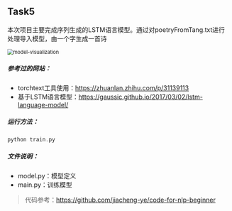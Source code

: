 ## Task5

本次项目主要完成序列生成的LSTM语言模型。通过对poetryFromTang.txt进行处理导入模型，由一个字生成一首诗

<img src="https://gaussic.github.io/2017/03/02/lstm-language-model/model-visualization.png" alt="model-visualization" style="zoom:80%;" />

##### 参考过的网站：

- torchtext工具使用：https://zhuanlan.zhihu.com/p/31139113
- 基于LSTM语言模型：https://gaussic.github.io/2017/03/02/lstm-language-model/

##### 运行方法：

```c++
python train.py
```

##### 文件说明：

- model.py：模型定义
- main.py：训练模型



>  代码参考：https://github.com/jiacheng-ye/code-for-nlp-beginner